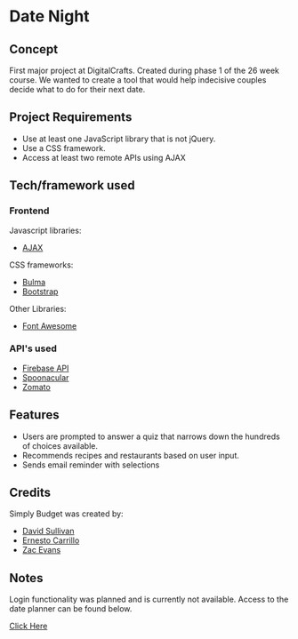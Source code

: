 # Date Night
## Concept
First major project at DigitalCrafts. Created during phase 1 of the 26 week course. We wanted to create a tool that would help indecisive couples decide what to do for their next date.
## Project Requirements

- Use at least one JavaScript library that is not jQuery. 
- Use a CSS framework. 
- Access at least two remote APIs using AJAX

## Tech/framework used

### Frontend

Javascript libraries:
- [AJAX](https://api.jquery.com/category/ajax/)

CSS frameworks:
- [Bulma](https://bulma.io/)
- [Bootstrap](https://getbootstrap.com/)

Other Libraries:
- [Font Awesome](https://fontawesome.com/) 

### API's used
- [Firebase API](https://firebase.google.com/docs)
- [Spoonacular](https://spoonacular.com/food-api)
- [Zomato](https://developers.zomato.com/api)

## Features
- Users are prompted to answer a quiz that narrows down the hundreds of choices available.
- Recommends recipes and restaurants based on user input.
- Sends email reminder with selections


## Credits
Simply Budget was created by:

- [David Sullivan](https://github.com/dcsulli)
- [Ernesto Carrillo](https://github.com/Ernie0921)
- [Zac Evans](https://github.com/Zac-Evans)

## Notes
Login functionality was planned and is currently not available. Access to the date planner can be found below.

[Click Here](https://youthful-austin-e8326e.netlify.app/make-your-date.html)
